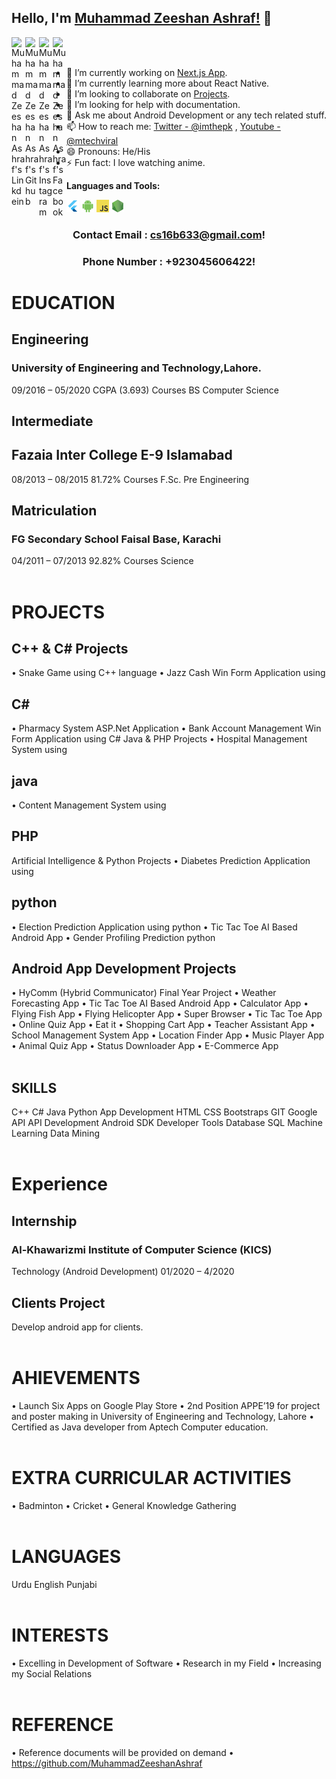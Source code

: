 ## Hello, I'm [Muhammad Zeeshan Ashraf!]() 👋


<a href="https://www.linkedin.com/in/zeeshan-ashraf-3279a6168">
  <img align="left" alt="Muhammad Zeeshan Ashraf's Linkdein" width="22px" src="https://cdn.jsdelivr.net/npm/simple-icons@v3/icons/linkedin.svg" />
</a>
<a href="https://github.com/MuhammadZeeshanAshraf">
  <img align="left" alt="Muhammad Zeeshan Ashraf's Github" width="22px" src="https://cdn.jsdelivr.net/npm/simple-icons@v3/icons/github.svg" />
</a>

<a href="https://www.instagram.com/zeeshan.ashraf633/">
  <img align="left" alt="Muhammad Zeeshan Ashraf's Instagram" width="22px" src="https://cdn.jsdelivr.net/npm/simple-icons@v3/icons/instagram.svg" />
</a>
<a href="https://web.facebook.com/zeeshan.ashraf.9699523">
  <img align="left" alt="Muhammad Zeeshan Ashraf's Facebook" width="22px" src="https://cdn.jsdelivr.net/npm/simple-icons@v3/icons/facebook.svg" />
</a>


<br/>
<br/>



- 🔭 I’m currently working on [Next.js App](https://github.com/MuhammadZeeshanAshraf/ArcDevelopment).
- 🌱 I’m currently learning more about React Native.
- 👯 I’m looking to collaborate on [Projects]().
- 🤔 I’m looking for help with documentation.
- 💬 Ask me about Android Development or any tech related stuff.
- 📫 How to reach me: [Twitter - @imthepk](https://twitter.com/imthepk) , [Youtube - @mtechviral](https://youtube.com/mtechviral)
- 😄 Pronouns: He/His
- ⚡ Fun fact: I love watching anime.



**Languages and Tools:**  

<code><img height="20" src="https://raw.githubusercontent.com/github/explore/80688e429a7d4ef2fca1e82350fe8e3517d3494d/topics/flutter/flutter.png"></code>
<code><img height="20" src="https://raw.githubusercontent.com/github/explore/80688e429a7d4ef2fca1e82350fe8e3517d3494d/topics/android/android.png"></code>
<code><img height="20" src="https://raw.githubusercontent.com/github/explore/80688e429a7d4ef2fca1e82350fe8e3517d3494d/topics/javascript/javascript.png"></code>
<code><img height="20" src="https://raw.githubusercontent.com/github/explore/80688e429a7d4ef2fca1e82350fe8e3517d3494d/topics/nodejs/nodejs.png"></code>    



<div align="center">

### Contact Email : cs16b633@gmail.com!
### Phone Number  : +923045606422!

</div>
<div align="left">

# EDUCATION
## Engineering
### University of Engineering and Technology,Lahore.
<p>09/2016 – 05/2020 CGPA (3.693)
Courses
BS Computer Science
 </p>
 
## Intermediate
## Fazaia Inter College E-9 Islamabad
 <p>08/2013 – 08/2015 81.72%
Courses
F.Sc. Pre Engineering
   </p>
  
## Matriculation
### FG Secondary School Faisal Base, Karachi
04/2011 – 07/2013 92.82%
Courses
Science
<br/>
<br/>
# PROJECTS
## C++ & C# Projects
• Snake Game using C++ language
• Jazz Cash Win Form Application using
## C#
• Pharmacy System ASP.Net Application
• Bank Account Management Win Form
Application using C#
 Java & PHP Projects
• Hospital Management System using
## java
• Content Management System using
## PHP
Artificial Intelligence & Python Projects
• Diabetes Prediction Application using
## python
• Election Prediction Application using
python
• Tic Tac Toe AI Based Android App
• Gender Profiling Prediction python
## Android App Development Projects
• HyComm (Hybrid Communicator) Final
Year Project
• Weather Forecasting App
• Tic Tac Toe AI Based Android App
• Calculator App
• Flying Fish App
• Flying Helicopter App
• Super Browser
• Tic Tac Toe App
• Online Quiz App
• Eat it
• Shopping Cart App
• Teacher Assistant App
• School Management System App
• Location Finder App
• Music Player App
• Animal Quiz App
• Status Downloader App
• E-Commerce App
<br/>
<br/>
## SKILLS
C++ C# Java Python App Development
HTML CSS Bootstraps GIT Google API
 API Development Android SDK Developer Tools
 Database SQL Machine Learning Data Mining
 <br/>
<br/>
# Experience
## Internship
### Al-Khawarizmi Institute of Computer Science (KICS)
Technology (Android Development)
01/2020 – 4/2020
## Clients Project
Develop android app for clients.
<br/>
<br/>
# AHIEVEMENTS
• Launch Six Apps on Google Play Store
• 2nd Position APPE’19 for project and poster making
in University of Engineering and Technology, Lahore
• Certified as Java developer from Aptech Computer
education.
<br/>
<br/>
# EXTRA CURRICULAR ACTIVITIES
• Badminton
• Cricket
• General Knowledge Gathering
<br/>
<br/>
# LANGUAGES
Urdu
English
Punjabi
<br/>
<br/>
# INTERESTS
• Excelling in Development of Software
• Research in my Field
• Increasing my Social Relations
<br/>
<br/>
# REFERENCE
• Reference documents will be provided on demand
• https://github.com/MuhammadZeeshanAshraf

</div>
